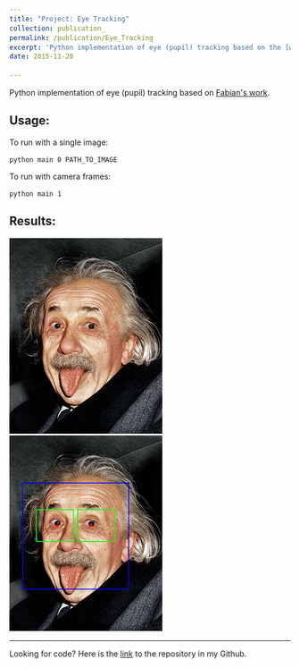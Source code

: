 ```yaml
---
title: "Project: Eye Tracking"
collection: publication_
permalink: /publication/Eye_Tracking
excerpt: 'Python implementation of eye (pupil) tracking based on the [work](http://www.inb.uni-luebeck.de/fileadmin/files/PUBPDFS/TiBa11b.pdf). '
date: 2015-11-20

---
```

Python implementation of eye (pupil) tracking based on [Fabian's work](http://www.inb.uni-luebeck.de/fileadmin/files/PUBPDFS/TiBa11b.pdf). 

## Usage:
To run with a single image:  
```
python main 0 PATH_TO_IMAGE
```

To run with camera frames:  
```
python main 1
```

## Results:
![ ](/images/einstein.png)
![ ](/images/result.png)

---
Looking for code? Here is the [link](https://github.com/Connor323/Eye-Tracking) to the repository in my Github. 